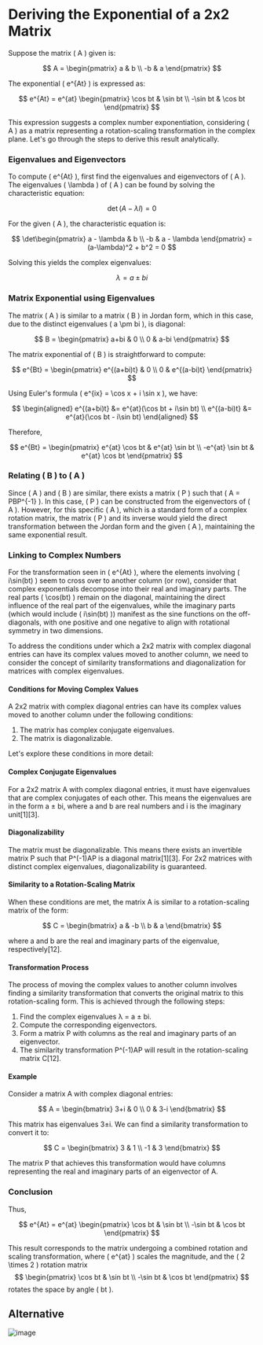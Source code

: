 # Deriving the Exponential of a 2x2 Matrix

Suppose the matrix \( A \) given is:
  
$$
A = \begin{pmatrix}
a & b \\
-b & a
\end{pmatrix}
$$

The exponential \( e^{At} \) is expressed as:
  
$$
e^{At} = e^{at} \begin{pmatrix}
\cos bt & \sin bt \\
-\sin bt & \cos bt
\end{pmatrix}
$$

This expression suggests a complex number exponentiation, considering \( A \) as a matrix representing a rotation-scaling transformation in the complex plane. Let's go through the steps to derive this result analytically.

### Eigenvalues and Eigenvectors

To compute \( e^{At} \), first find the eigenvalues and eigenvectors of \( A \). The eigenvalues \( \lambda \) of \( A \) can be found by solving the characteristic equation:
  
$$
\det(A - \lambda I) = 0
$$

For the given \( A \), the characteristic equation is:
  
$$
\det\begin{pmatrix}
a - \lambda & b \\
-b & a - \lambda
\end{pmatrix} 
= (a-\lambda)^2 + b^2 = 0
$$

Solving this yields the complex eigenvalues:
  
$$
\lambda = a \pm bi
$$

### Matrix Exponential using Eigenvalues

The matrix \( A \) is similar to a matrix \( B \) in Jordan form, which in this case, due to the distinct eigenvalues \( a \pm bi \), is diagonal:
  
$$
B = \begin{pmatrix}
a+bi & 0 \\
0 & a-bi
\end{pmatrix}
$$

The matrix exponential of \( B \) is straightforward to compute:
  
$$
e^{Bt} = \begin{pmatrix}
e^{(a+bi)t} & 0 \\
0 & e^{(a-bi)t}
\end{pmatrix}
$$

Using Euler's formula \( e^{ix} = \cos x + i \sin x \), we have:
  
$$
\begin{aligned}
e^{(a+bi)t} &= e^{at}(\cos bt + i\sin bt) \\
e^{(a-bi)t} &= e^{at}(\cos bt - i\sin bt)
\end{aligned}
$$

Therefore,
  
$$
e^{Bt} = \begin{pmatrix}
e^{at} \cos bt & e^{at} \sin bt \\
-e^{at} \sin bt & e^{at} \cos bt
\end{pmatrix}
$$

### Relating \( B \) to \( A \)

Since \( A \) and \( B \) are similar, there exists a matrix \( P \) such that \( A = PBP^{-1} \). In this case, \( P \) can be constructed from the eigenvectors of \( A \). However, for this specific \( A \), which is a standard form of a complex rotation matrix, the matrix \( P \) and its inverse would yield the direct transformation between the Jordan form and the given \( A \), maintaining the same exponential result.

### Linking to Complex Numbers

For the transformation seen in \( e^{At} \), where the elements involving \( i\sin(bt) \) seem to cross over to another column (or row), consider that complex exponentials decompose into their real and imaginary parts. The real parts \( \cos(bt) \) remain on the diagonal, maintaining the direct influence of the real part of the eigenvalues, while the imaginary parts (which would include \( i\sin(bt) \)) manifest as the sine functions on the off-diagonals, with one positive and one negative to align with rotational symmetry in two dimensions.


To address the conditions under which a 2x2 matrix with complex diagonal entries can have its complex values moved to another column, we need to consider the concept of similarity transformations and diagonalization for matrices with complex eigenvalues.

#### Conditions for Moving Complex Values

A 2x2 matrix with complex diagonal entries can have its complex values moved to another column under the following conditions:

1. The matrix has complex conjugate eigenvalues.
2. The matrix is diagonalizable.

Let's explore these conditions in more detail:

#### Complex Conjugate Eigenvalues

For a 2x2 matrix A with complex diagonal entries, it must have eigenvalues that are complex conjugates of each other. This means the eigenvalues are in the form a ± bi, where a and b are real numbers and i is the imaginary unit[1][3].

#### Diagonalizability

The matrix must be diagonalizable. This means there exists an invertible matrix P such that P^(-1)AP is a diagonal matrix[1][3]. For 2x2 matrices with distinct complex eigenvalues, diagonalizability is guaranteed.

#### Similarity to a Rotation-Scaling Matrix

When these conditions are met, the matrix A is similar to a rotation-scaling matrix of the form:

$$
C = \begin{bmatrix}
a & -b \\
b & a
\end{bmatrix}
$$

where a and b are the real and imaginary parts of the eigenvalue, respectively[12].

#### Transformation Process

The process of moving the complex values to another column involves finding a similarity transformation that converts the original matrix to this rotation-scaling form. This is achieved through the following steps:

1. Find the complex eigenvalues λ = a ± bi.
2. Compute the corresponding eigenvectors.
3. Form a matrix P with columns as the real and imaginary parts of an eigenvector.
4. The similarity transformation P^(-1)AP will result in the rotation-scaling matrix C[12].

#### Example

Consider a matrix A with complex diagonal entries:

$$
A = \begin{bmatrix}
3+i & 0 \\
0 & 3-i
\end{bmatrix}
$$

This matrix has eigenvalues 3±i. We can find a similarity transformation to convert it to:

$$
C = \begin{bmatrix}
3 & 1 \\
-1 & 3
\end{bmatrix}
$$

The matrix P that achieves this transformation would have columns representing the real and imaginary parts of an eigenvector of A.



### Conclusion

Thus,
  
$$
e^{At} = e^{at} \begin{pmatrix}
\cos bt & \sin bt \\
-\sin bt & \cos bt
\end{pmatrix}
$$

This result corresponds to the matrix undergoing a combined rotation and scaling transformation, where \( e^{at} \) scales the magnitude, and the \( 2 \times 2 \) rotation matrix 
$$
\begin{pmatrix}
\cos bt & \sin bt \\
-\sin bt & \cos bt
\end{pmatrix}
$$ 
rotates the space by angle \( bt \).
## Alternative

![image](https://github.com/user-attachments/assets/a7e2d06f-2f07-41a4-9210-69f47c052093)
